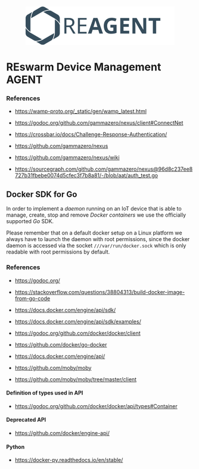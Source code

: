 
<p align="center">
  <a href="https://record-evolution.de/reswarm">
    <img
      alt="reagent.svg"
      src="assets/reagent.svg"
      width="400"
    />
  </a>
</p>

# REswarm Device Management AGENT

### References

- https://wamp-proto.org/_static/gen/wamp_latest.html
- https://godoc.org/github.com/gammazero/nexus/client#ConnectNet
- https://crossbar.io/docs/Challenge-Response-Authentication/

- https://github.com/gammazero/nexus
- https://github.com/gammazero/nexus/wiki
- https://sourcegraph.com/github.com/gammazero/nexus@96d8c237ee8727b31fbebe0074d5cfec3f7b8a81/-/blob/aat/auth_test.go


## Docker SDK for Go

In order to implement a _daemon_ running on an IoT device that is able to manage,
create, stop and remove _Docker containers_ we use the officially supported _Go_
SDK.

Please remember that on a default docker setup on a Linux platform we always
have to launch the daemon with root permissions, since the docker daemon is
accessed via the socket `///var/run/docker.sock` which is only readable with
root permissions by default.

### References

- https://godoc.org/
- https://stackoverflow.com/questions/38804313/build-docker-image-from-go-code

- https://docs.docker.com/engine/api/sdk/
- https://docs.docker.com/engine/api/sdk/examples/

- https://godoc.org/github.com/docker/docker/client
- https://github.com/docker/go-docker
- https://docs.docker.com/engine/api/


- https://github.com/moby/moby
- https://github.com/moby/moby/tree/master/client

#### Definition of types used in API

- https://godoc.org/github.com/docker/docker/api/types#Container

#### Deprecated API

- https://github.com/docker/engine-api/

#### Python

- https://docker-py.readthedocs.io/en/stable/
